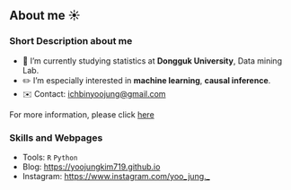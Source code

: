 ## About me :sunny:

### Short Description about me
- :school: I’m currently studying statistics at **Dongguk University**, Data mining Lab.
- :pencil2: I’m especially interested in **machine learning**, **causal inference**.
- :envelope: Contact: <ichbinyoojung@gmail.com>

For more information, please click [here](https://github.com/yoojungkim719/RESUME/blob/main/resume.md)


### Skills and Webpages
- Tools: <code>R</code> <code>Python</code>
- Blog: <https://yoojungkim719.github.io>
- Instagram: <https://www.instagram.com/yoo_jung._>



<!--



### :two: Education
### :three: Career
### :four: Skills


### :five: Contact


-->
